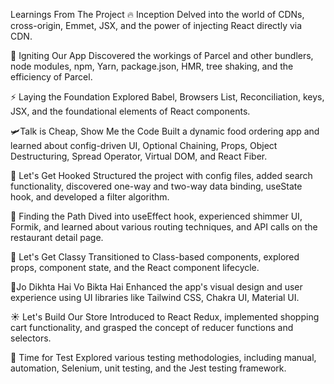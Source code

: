 Learnings From The Project
🔥 Inception
Delved into the world of CDNs, cross-origin, Emmet, JSX, and the power of injecting React directly via CDN.

🚀 Igniting Our App
Discovered the workings of Parcel and other bundlers, node modules, npm, Yarn, package.json, HMR, tree shaking, and the efficiency of Parcel.

⚡ Laying the Foundation
Explored Babel, Browsers List, Reconciliation, keys, JSX, and the foundational elements of React components.

🛩️Talk is Cheap, Show Me the Code
Built a dynamic food ordering app and learned about config-driven UI, Optional Chaining, Props, Object Destructuring, Spread Operator, Virtual DOM, and React Fiber.

🚁 Let's Get Hooked
Structured the project with config files, added search functionality, discovered one-way and two-way data binding, useState hook, and developed a filter algorithm.

🛞 Finding the Path
Dived into useEffect hook, experienced shimmer UI, Formik, and learned about various routing techniques, and API calls on the restaurant detail page.

🚩 Let's Get Classy
Transitioned to Class-based components, explored props, component state, and the React component lifecycle.

🌈Jo Dikhta Hai Vo Bikta Hai
Enhanced the app's visual design and user experience using UI libraries like Tailwind CSS, Chakra UI, Material UI.

☀️ Let's Build Our Store
Introduced to React Redux, implemented shopping cart functionality, and grasped the concept of reducer functions and selectors.

🚙 Time for Test
Explored various testing methodologies, including manual, automation, Selenium, unit testing, and the Jest testing framework.